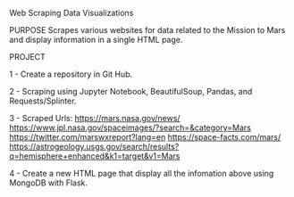 Web Scraping Data Visualizations

PURPOSE
Scrapes various websites for data related to the Mission to Mars and display information in a single HTML page. 

PROJECT 

1 - Create a repository in Git Hub.

2 - Scraping using Jupyter Notebook, BeautifulSoup, Pandas, and Requests/Splinter.

3 - Scraped Urls:   https://mars.nasa.gov/news/
                    https://www.jpl.nasa.gov/spaceimages/?search=&category=Mars
                    https://twitter.com/marswxreport?lang=en
                    https://space-facts.com/mars/
                    https://astrogeology.usgs.gov/search/results?q=hemisphere+enhanced&k1=target&v1=Mars
                    
4 - Create a new HTML page that display all the infomation above using MongoDB with Flask.
